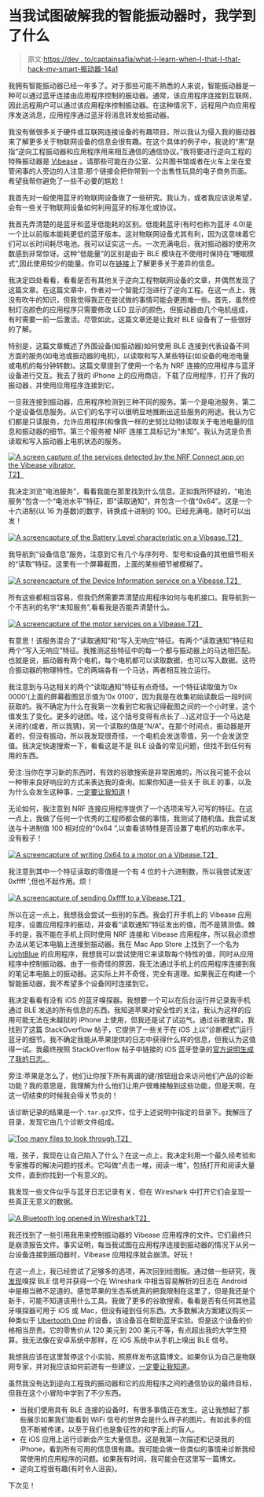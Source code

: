 # 当我试图破解我的智能振动器时，我学到了什么

> 原文:[https://dev . to/captainsafia/what-I-learn-when-I-that-I-that-hack-my-smart-振动器-14a1](https://dev.to/captainsafia/what-i-learned-when-i-tried-to-hack-my-smart-vibrator-14a1)

我拥有智能振动器已经一年多了。对于那些可能不熟悉的人来说，智能振动器是一种可以通过蓝牙连接由应用程序控制的振动器。通常，该应用程序连接到互联网，因此远程用户可以通过该应用程序控制振动器。在这种情况下，远程用户向应用程序发送消息，应用程序通过蓝牙将消息转发给振动器。

我没有做很多关于硬件或互联网连接设备的有趣项目，所以我认为侵入我的振动器来了解更多关于物联网设备的信息会很有趣。在这个具体的例子中，我说的“黑”是指“逆向工程振动器和应用程序用来相互通信的通信协议。”我将要进行逆向工程的特殊振动器是 [Vibease](https://www.vibease.com/ordernow) 。请那些可能在办公室、公共图书馆或者在火车上坐在爱管闲事的人旁边的人注意:那个链接会把你带到一个出售性玩具的电子商务页面。希望我帮你避免了一些不必要的尴尬！

我首先对一般使用蓝牙的物联网设备做了一些研究。我认为，或者我应该说希望，会有一些关于物联网设备如何利用蓝牙的标准化或协议。

我首先弄清楚的是蓝牙和蓝牙低能耗的区别。低能耗蓝牙(有时也称为蓝牙 4.0)是一个比以前版本能耗更低的蓝牙版本。这对物联网设备尤其有利，因为这意味着它们可以长时间耗尽电池。我可以证实这一点。一次充满电后，我对振动器的使用次数感到非常惊讶。这种“低能量”的区别是由于 BLE 模块在不使用时保持在“睡眠模式”,因此使用较少的能量。你可以在[链接](https://www.link-labs.com/blog/bluetooth-vs-bluetooth-low-energy)上了解更多关于差异的信息。

我决定四处看看，看看是否有其他关于逆向工程物联网设备的文章，并偶然发现了这篇文章。在这篇文章中，作者对一个智能灯泡进行了逆向工程。在这一点上，我没有吹牛的知识，但我觉得我正在尝试做的事情可能会更困难一些。首先，虽然控制灯泡颜色的应用程序只需要修改 LED 显示的颜色，但振动器由几个电机组成，有时需要一前一后激活。尽管如此，这篇文章还是让我对 BLE 设备有了一些很好的了解。

特别是，这篇文章概述了外围设备(如振动器)如何使用 BLE 连接到代表设备不同方面的服务(如电池或振动器的电机)，以读取和写入某些特征(如设备的电池电量或电机的每分钟转数)。这篇文章提到了使用一个名为 NRF 连接的应用程序与蓝牙设备进行交互。我去了我的 iPhone 上的应用商店，下载了应用程序，打开了我的振动器，并使用应用程序连接到它。

一旦我连接到振动器，应用程序检测到三种不同的服务。第一个是电池服务，第二个是设备信息服务。从它们的名字可以很明显地推断出这些服务的用途。我认为它们都是只读服务，允许应用程序(和像我一样的史努比动物)读取关于电池电量的信息和振动器的细节。第三个服务被 NRF 连接工具标记为“未知”。我认为这是负责读取和写入振动器上电机状态的服务。

[![A screen capture of the services detected by the NRF Connect app on the Vibease vibrator.](../Images/51aacfea3e17db203fcae668e41f1543.png)T2】](https://res.cloudinary.com/practicaldev/image/fetch/s--hzeJseNR--/c_limit%2Cf_auto%2Cfl_progressive%2Cq_auto%2Cw_880/https://cldup.com/IstyJ2nFQs.PNG)

我决定浏览“电池服务”，看看我能在那里找到什么信息。正如我所怀疑的，“电池服务”包含一个“电池水平”特征，即“读取通知”，并包含一个值“0x64”。这是一个十六进制(以 16 为基数)的数字，转换成十进制的 100。已经充满电，随时可以出发！

[![A screencapture of the Battery Level characteristic on a Vibease.](../Images/156a9f0f10fd0dc7a034fbe0c8e2690d.png)T2】](https://res.cloudinary.com/practicaldev/image/fetch/s--QaI4x4Up--/c_limit%2Cf_auto%2Cfl_progressive%2Cq_auto%2Cw_880/https://cldup.com/N1MASiuKMp.PNG)

我导航到“设备信息”服务，注意到它有几个与序列号、型号和设备的其他细节相关的“读取”特征。这里有一个屏幕截图，上面的某些细节被模糊了。

[![A screencapture of the Device Information service on a Vibease.](../Images/eb8d9cf258f0e30907dbe717b078083f.png)T2】](https://res.cloudinary.com/practicaldev/image/fetch/s--W8h7jryt--/c_limit%2Cf_auto%2Cfl_progressive%2Cq_auto%2Cw_880/https://cldup.com/LwCrj0carN.PNG)

所有这些都相当容易，但我仍然需要弄清楚应用程序如何与电机接口。我导航到一个不吉利的名字“未知服务”,看看我是否能弄清楚什么。

[![A screencapture of the motor services on a Vibease.](../Images/9770921a4027915df7c76d072c21a639.png)T2】](https://res.cloudinary.com/practicaldev/image/fetch/s--XWFpwpK4--/c_limit%2Cf_auto%2Cfl_progressive%2Cq_auto%2Cw_880/https://cldup.com/0WjjHQHlmB.PNG)

有意思！该服务混合了“读取通知”和“写入无响应”特征。有两个“读取通知”特征和两个“写入无响应”特征。我推测这些特征中的每一个都与振动器上的马达相匹配。也就是说，振动器有两个电机，每个电机都可以读取数据，也可以写入数据。这符合振动器的物理特性。它的两端各有一个马达，两者相互独立运行。

我注意到与马达相关的两个“读取通知”特征有点奇怪。一个特征读取值为‘0x 0000’(上面的屏幕截图显示值为‘0x 0100’，因为我是在收集初始读数后一段时间获取的。我不确定为什么在我第一次看到它和我记得截图之间的一个小时里，这个值发生了变化。更多的谜团。哇，这个括号变得有点长了…)这对应于一个马达是关闭的(或者，所以我猜)，另一个读取的值是“N/A”。在那个时间点，振动器是开着的，但没有振动，所以我发现很奇怪，一个电机会发送零值，另一个会发送空值。我决定快速搜索一下，看看这是不是 BLE 设备的常见问题，但找不到任何有用的东西。

旁注:当你在学习新的东西时，有效的谷歌搜索是非常困难的，所以我可能不会以一种带来良好响应的方式来表达我的查询。如果你知道一些关于 BLE 的事，以及为什么会发生这种事，[一定要让我知道](https://blog.safia.rocks/ask)！

无论如何，我注意到 NRF 连接应用程序提供了一个选项来写入可写的特征。在这一点上，我做了任何一个优秀的工程师都会做的事情，我测试了随机值。我尝试发送与十进制值 100 相对应的“0x64 ”,以查看该特性是否设置了电机的功率水平。没有骰子！

[![A screencapture of writing 0x64 to a motor on a Vibease.](../Images/1d70cebcdc60d4c5d3176cd5ebcc63d6.png)T2】](https://res.cloudinary.com/practicaldev/image/fetch/s--1YK5Si5h--/c_limit%2Cf_auto%2Cfl_progressive%2Cq_auto%2Cw_880/https://cldup.com/PzXe1iJLwa.PNG)

我注意到其中一个特征读取的零值是一个有 4 位的十六进制数，所以我尝试发送' 0xffff ',但也不起作用。烦！

[![A screencapture of sending 0xffff to a Vibease.](../Images/886886a9ab0368b4b2bc941c88bdf4e3.png)T2】](https://res.cloudinary.com/practicaldev/image/fetch/s--RR7JdXBu--/c_limit%2Cf_auto%2Cfl_progressive%2Cq_auto%2Cw_880/https://cldup.com/TD27vLRTUe.PNG)

所以在这一点上，我想我会尝试一些别的东西。我会打开手机上的 Vibease 应用程序，设置应用程序的振动，并查看“读取通知”特征发出的值，而不是猜测值。棘手的是，我不能在手机上同时使用 NRF 连接和 Vibease 应用程序，所以我必须想办法从笔记本电脑上连接到振动器。我在 Mac App Store 上找到了一个名为 [LightBlue](https://itunes.apple.com/us/app/lightblue/id639944780?mt=12) 的应用程序，我想我可以尝试使用它来读取每个特性的值，同时从应用程序中控制振动器。由于一些奇怪的原因，我无法通过手机上的应用程序连接到我的笔记本电脑上的振动器。这实际上并不奇怪，完全有道理。如果我正在构建一个智能振动器，我不希望多个设备同时连接到它。

我决定看看有没有 iOS 的蓝牙嗅探器。我想要一个可以在后台运行并记录我手机通过 BLE 发送的所有信息的东西。我知道苹果对安全性的关注，我认为这样的应用可能无法在未越狱的 iPhone 上使用，但我还是试了试运气。通过谷歌搜索，我找到了这篇 StackOverflow 帖子，它提供了一些关于在 iOS 上以“诊断模式”运行蓝牙的细节。我不确定我能从苹果提供的日志中获得什么样的信息，但我认为这值得一试。我最终按照 StackOverflow 帖子中链接的 iOS 蓝牙登录的[官方说明生成了我的日志。](https://download.developer.apple.com/iOS/iOS_Logs/Bluetooth_Logging_Instructions.pdf)

旁注:苹果是怎么了，他们让你按下所有离谱的键/按钮组合来访问他们产品的诊断功能？我的意思是，我理解为什么他们让用户很难接触到这些功能，但是天啊，在这一切结束的时候我会得关节炎的！

该诊断记录的结果是一个`.tar.gz`文件，位于上述说明中指定的目录下。我解压了目录，发现它由几个诊断文件组成。

[![Too many files to look through.](../Images/74e8b6f75ab3499aa904314fe9762ce0.png)T2】](https://res.cloudinary.com/practicaldev/image/fetch/s--wy3xp02x--/c_limit%2Cf_auto%2Cfl_progressive%2Cq_auto%2Cw_880/https://cldup.com/tC69IjCMVF.png)

哦，孩子，我现在让自己陷入了什么？在这一点上，我决定利用一个最久经考验和专家推荐的解决问题的技术。它叫做“点击一堆，阅读一堆”，包括打开和阅读大量文件，直到你找到一个有意义的。

我发现一些文件似乎与蓝牙日志记录有关，但在 Wireshark 中打开它们会呈现一些真正无意义的数据。

[![A Bluetooth log opened in Wireshark](../Images/0350c4bc2a7ea73065d813568f1ddf93.png)T2】](https://res.cloudinary.com/practicaldev/image/fetch/s--6iDQX58t--/c_limit%2Cf_auto%2Cfl_progressive%2Cq_auto%2Cw_880/https://cldup.com/R4WEL6PARr.png)

我还找到了一些引用我用来控制振动器的 Vibease 应用程序的文件。它们最终只是崩溃报告文件。事实证明，每当我试图在应用程序连接到振动器的情况下从另一台设备连接到振动器时，Vibease 应用程序就会崩溃。好玩！

在这一点上，我已经尝试了足够多的选项，再次回到绘图板。通过做一些研究，我[发现](https://stackoverflow.com/questions/23877761/sniffing-logging-your-own-android-bluetooth-traffic)嗅探 BLE 信号并获得一个在 Wireshark 中相当容易解析的日志在 Android 中是相当微不足道的。感觉苹果的生态系统真的把我限制在这里了，但是我还是个新手，可能不知道该用什么工具。我做了更多的谷歌搜索，看看是否有任何其他蓝牙嗅探器可用于 iOS 或 Mac，但没有碰到任何东西。大多数解决方案建议购买一种类似于 [Ubertooth One](https://greatscottgadgets.com/ubertoothone/) 的设备，该设备旨在帮助蓝牙实验。但是这个设备的价格相当昂贵。它的零售价从 120 美元到 200 美元不等，有点超出我的大学生预算。我无法像在安卓系统中那样，在 iOS 系统中从手机上嗅出 BLE 信号。

我想我应该在这里暂停这个小实验，照原样发布这篇博文。如果你认为自己是物联网专家，并对我应该如何前进有一些建议，[一定要让我知道](https://blog.safia.rocks/ask)。

虽然我没有达到逆向工程我的振动器和它的应用程序之间的通信协议的最终目标，但我在这个小冒险中学到了不少东西。

*   当我们使用具有 BLE 连接的设备时，有很多事情正在发生。这让我想起了那些展示如果我们能看到 WiFi 信号的世界会是什么样子的图片。有如此多的信息不断被传递，以至于我们也是象征性的和字面上的盲人。
*   在 iOS 应用上运行诊断会产生大量信息。这是我第一次描述和记录我的 iPhone，看到所有可用的信息很有趣。我可能会做一些类似的事情来诊断我经常使用的应用程序的问题。如果我有时间，我可能会在这里写一篇博文。
*   逆向工程很有趣(有时令人沮丧)。

下次见！